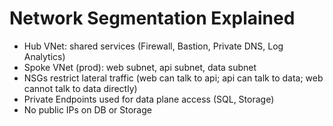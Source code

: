 # Network Segmentation Explained

- Hub VNet: shared services (Firewall, Bastion, Private DNS, Log Analytics)
- Spoke VNet (prod): web subnet, api subnet, data subnet
- NSGs restrict lateral traffic (web can talk to api; api can talk to data; web cannot talk to data directly)
- Private Endpoints used for data plane access (SQL, Storage)
- No public IPs on DB or Storage
